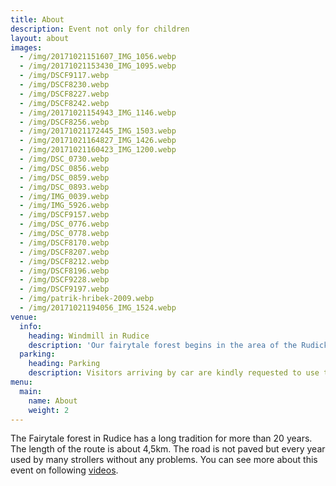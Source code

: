```yaml
---
title: About
description: Event not only for children
layout: about
images:
  - /img/20171021151607_IMG_1056.webp
  - /img/20171021153430_IMG_1095.webp
  - /img/DSCF9117.webp
  - /img/DSCF8230.webp
  - /img/DSCF8227.webp
  - /img/DSCF8242.webp
  - /img/20171021154943_IMG_1146.webp
  - /img/DSCF8256.webp
  - /img/20171021172445_IMG_1503.webp
  - /img/20171021164827_IMG_1426.webp
  - /img/20171021160423_IMG_1200.webp
  - /img/DSC_0730.webp
  - /img/DSC_0856.webp
  - /img/DSC_0859.webp
  - /img/DSC_0893.webp
  - /img/IMG_0039.webp
  - /img/IMG_5926.webp
  - /img/DSCF9157.webp
  - /img/DSC_0776.webp
  - /img/DSC_0778.webp
  - /img/DSCF8170.webp
  - /img/DSCF8207.webp
  - /img/DSCF8212.webp
  - /img/DSCF8196.webp
  - /img/DSCF9228.webp
  - /img/DSCF9197.webp
  - /img/patrik-hribek-2009.webp
  - /img/20171021194056_IMG_1524.webp
venue:
  info:
    heading: Windmill in Rudice
    description: 'Our fairytale forest begins in the area of the Rudický Větrný mlýn, a historical monument admired by many tourists, where it also ends. An unwritten tradition is that the children at the finish will get a snack, which they will later roast on the fire. '
  parking:
    heading: Parking
    description: Visitors arriving by car are kindly requested to use the car park. <a href="https://goo.gl/maps/EPPPv2R1ow9DStVRA">Google Maps</a>
menu:
  main:
    name: About
    weight: 2
---
```


The Fairytale forest in Rudice has a long tradition for more than 20 years.
The length of the route is about 4,5km.
The road is not paved but every year used by many strollers without any problems. 
You can see more about this event on following [videos](https://youtube.com/playlist?list=PLfohfqLRYMDHG0lSzaMx9FADPa7Cm1HOc).